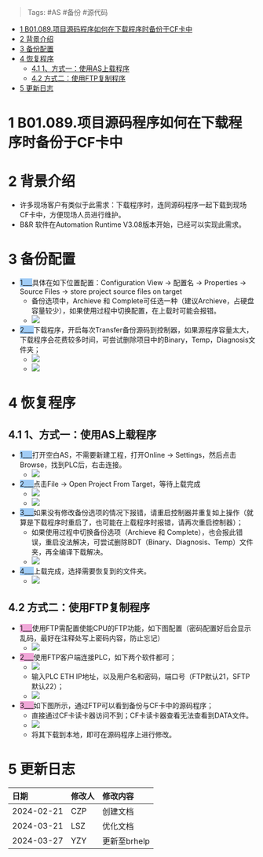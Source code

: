> Tags: #AS #备份 #源代码

- [1 B01.089.项目源码程序如何在下载程序时备份于CF卡中](#_1-b01089%E9%A1%B9%E7%9B%AE%E6%BA%90%E7%A0%81%E7%A8%8B%E5%BA%8F%E5%A6%82%E4%BD%95%E5%9C%A8%E4%B8%8B%E8%BD%BD%E7%A8%8B%E5%BA%8F%E6%97%B6%E5%A4%87%E4%BB%BD%E4%BA%8Ecf%E5%8D%A1%E4%B8%AD)
- [2 背景介绍](#_2-%E8%83%8C%E6%99%AF%E4%BB%8B%E7%BB%8D)
- [3 备份配置](#_3-%E5%A4%87%E4%BB%BD%E9%85%8D%E7%BD%AE)
- [4 恢复程序](#_4-%E6%81%A2%E5%A4%8D%E7%A8%8B%E5%BA%8F)
	- [4.1 1、方式一：使用AS上载程序](#_41-1%E6%96%B9%E5%BC%8F%E4%B8%80%EF%BC%9A%E4%BD%BF%E7%94%A8as%E4%B8%8A%E8%BD%BD%E7%A8%8B%E5%BA%8F)
	- [4.2 方式二：使用FTP复制程序](#_42-%E6%96%B9%E5%BC%8F%E4%BA%8C%EF%BC%9A%E4%BD%BF%E7%94%A8ftp%E5%A4%8D%E5%88%B6%E7%A8%8B%E5%BA%8F)
- [5 更新日志](#_5-%E6%9B%B4%E6%96%B0%E6%97%A5%E5%BF%97)

# 1 B01.089.项目源码程序如何在下载程序时备份于CF卡中

# 2 背景介绍

- 许多现场客户有类似于此需求：下载程序时，连同源码程序一起下载到现场CF卡中，方便现场人员进行维护。
- B&R 软件在Automation Runtime V3.08版本开始，已经可以实现此需求。

# 3 备份配置

- <span style="background:#A0CCF6">1___</span>具体在如下位置配置：Configuration View → 配置名 → Properties → Source Files → store project source files on target
    - 备份选项中，Archieve 和 Complete可任选一种（建议Archieve，占硬盘容量较少），如果使用过程中切换配置，在上载时可能会报错。
    - ![](FILES/089项目源码程序如何在下载程序时备份于CF卡中/image-20240327090337410.png)
- <span style="background:#A0CCF6">2___</span>下载程序，开启每次Transfer备份源码到控制器，如果源程序容量太大，下载程序会花费较多时间，可尝试删除项目中的Binary，Temp，Diagnosis文件夹；
    - ![](FILES/089项目源码程序如何在下载程序时备份于CF卡中/image-20240327090529309.png)
    - ![](FILES/089项目源码程序如何在下载程序时备份于CF卡中/image-20240327090543675.png)

# 4 恢复程序

## 4.1 1、方式一：使用AS上载程序

- <span style="background:#A0CCF6">1___</span>打开空白AS，不需要新建工程，打开Online → Settings，然后点击Browse，找到PLC后，右击连接。
    - ![](FILES/089项目源码程序如何在下载程序时备份于CF卡中/image-20240327091953879.png)
- <span style="background:#A0CCF6">2___</span>点击File → Open Project From Target，等待上载完成
    - ![](FILES/089项目源码程序如何在下载程序时备份于CF卡中/image-20240327092044463.png)
    - ![](FILES/089项目源码程序如何在下载程序时备份于CF卡中/image-20240327092120121.png)
- <span style="background:#A0CCF6">3___</span>如果没有修改备份选项的情况下报错，请重启控制器并重复如上操作（就算是下载程序时重启了，也可能在上载程序时报错，请再次重启控制器）；
    - 如果使用过程中切换备份选项（Archieve 和 Complete），也会报此错误，重启没法解决，可尝试删除BDT（Binary、Diagnosis、Temp）文件夹，再全编译下载解决。
    - ![](FILES/089项目源码程序如何在下载程序时备份于CF卡中/image-20240327092141610.png)
- <span style="background:#A0CCF6">4___</span>上载完成，选择需要恢复到的文件夹。
    - ![](FILES/089项目源码程序如何在下载程序时备份于CF卡中/image-20240327092205485.png)

## 4.2 方式二：使用FTP复制程序

- <span style="background:#F0A7D8">1___</span>使用FTP需配置使能CPU的FTP功能，如下图配置（密码配置好后会显示乱码，最好在注释处写上密码内容，防止忘记）
    - ![](FILES/089项目源码程序如何在下载程序时备份于CF卡中/image-20240327092312464.png)
- <span style="background:#F0A7D8">2___</span>使用FTP客户端连接PLC，如下两个软件都可；
    - ![](FILES/089项目源码程序如何在下载程序时备份于CF卡中/image-20240327092330714.png)
    - 输入PLC ETH IP地址，以及用户名和密码，端口号（FTP默认21，SFTP默认22）；
    - ![](FILES/089项目源码程序如何在下载程序时备份于CF卡中/image-20240327092357020.png)
- <span style="background:#F0A7D8">3___</span>如下图所示，通过FTP可以看到备份与CF卡中的源码程序；
    - 直接通过CF卡读卡器访问不到；CF卡读卡器查看无法查看到DATA文件。
    - ![](FILES/089项目源码程序如何在下载程序时备份于CF卡中/image-20240327092453996.png)
    - 将其下载到本地，即可在源码程序上进行修改。

# 5 更新日志

| 日期         | 修改人 | 修改内容      |
| :--------- | :-- | :-------- |
| 2024-02-21 | CZP | 创建文档      |
| 2024-03-21 | LSZ | 优化文档      |
| 2024-03-27 | YZY | 更新至brhelp |
